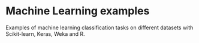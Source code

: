 # Machine Learning examples
Examples of machine learning classification tasks on different datasets with Scikit-learn, Keras, Weka and R.
